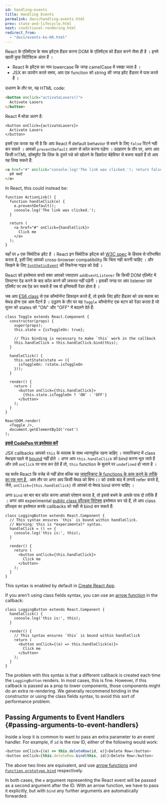 ```yaml
---
id: handling-events
title: Handling Events
permalink: docs/handling-events.html
prev: state-and-lifecycle.html
next: conditional-rendering.html
redirect_from:
  - "docs/events-ko-KR.html"
---
```


React के एलिमेंट्स के साथ इवेंट्स हैंडल करना DOM के एलिमेंट्स को हैंडल करने जैसा ही है । इनमे खाली कुछ सिंटैक्टिक अंतर हैं ।

* React के इवेंट्स का नाम lowercase कि जगह camelCase में रक्खा जाता है ।
* JSX का उपयोग करते समय, आप एक function को string की जगह इवेंट हैंडलर में पास करते हैं ।

उधारण के तौर पर, यह HTML code:

```html
<button onclick="activateLasers()">
  Activate Lasers
</button>
```

React में थोडा अलग है:

```js{1}
<button onClick={activateLasers}>
  Activate Lasers
</button>
```

इसमें एक फरक यह भी है कि आप React में default behavior से बचने के लिए `false` रिटर्न नही कर सकते । आपको `preventDefault` अलग से कॉल करना पड़ेगा । उदहारण के तौर पर, अगर आप किसी HTML डॉक्यूमेंट कि लिंक के दुसरे पन्ने को खोलने के डिफ़ॉल्ट बेहेवियर से बचना चाहते हैं तो आप यह लिख सकते हैं:

```html
<a href="#" onclick="console.log('The link was clicked.'); return false">
  इसे दबाएँ
</a>
```

In React, this could instead be:

```js{2-5,8}
function ActionLink() {
  function handleClick(e) {
    e.preventDefault();
    console.log('The link was clicked.');
  }

  return (
    <a href="#" onClick={handleClick}>
      Click me
    </a>
  );
}
```

यहाँ पर `e` एक सिंथेटिक इवेंट है । React इन सिंथेटिक इवेंट्स को [W3C spec](https://www.w3.org/TR/DOM-Level-3-Events/) के हिसाब से परिभाषित करता है, इसी लिए आपको cross-browser compatibility कि चिंता नही करनी चाहिए । और सिखने के लिए [`SyntheticEvent`](/docs/events.html) की रिफरेन्स गाइड को देखें ।

React को इस्तेमाल करते वक्त आपको ज्यादातर `addEventListener` कि किसी DOM एलिमेंट में लिस्टनर ऐड करने के बाद कॉल करने की ज़रूरत नहीं पड़ेगी । इसकी जगह पर आप listener उस एलिमेंट पर तब ऐड कर सकते हैं जब वो इनिश्यली रेंडर होता है ।

जब आप [ES6 class](https://developer.mozilla.org/en/docs/Web/JavaScript/Reference/Classes) से एक कौम्पोनॅन्ट डिफाइन करते हैं, तो इसके लिए इवेंट हैंडलर को उस क्लास का मेथड होना एक आम पैटर्न है । उद्धरण के तौर पर यह `Toggle` कौम्पोनॅन्ट एक बटन को रेंडर करता है जो यूजर को states को "ON" और "OFF" में बदलने देते हैं:

```js{6,7,10-14,18}
class Toggle extends React.Component {
  constructor(props) {
    super(props);
    this.state = {isToggleOn: true};

    // This binding is necessary to make `this` work in the callback
    this.handleClick = this.handleClick.bind(this);
  }

  handleClick() {
    this.setState(state => ({
      isToggleOn: !state.isToggleOn
    }));
  }

  render() {
    return (
      <button onClick={this.handleClick}>
        {this.state.isToggleOn ? 'ON' : 'OFF'}
      </button>
    );
  }
}

ReactDOM.render(
  <Toggle />,
  document.getElementById('root')
);
```

[**इससे CodePen पर इस्तेमाल करें**](https://codepen.io/gaearon/pen/xEmzGg?editors=0010)

JSX callbacks आपको `this` के मतलब के साथ ध्यानपूर्वक रहना चाहिए । जावास्क्रिप्ट में class मेथड्स पहले से [bound](https://developer.mozilla.org/en/docs/Web/JavaScript/Reference/Global_objects/Function/bind) नहीं होते । अगर आप `this.handleClick` को bind करना भूल जाते हैं और उसे `onClick` पर पास कर देते हैं तो, `this` function के बुलाने पर `undefined` हो जाता है ।

यह बर्ताव React कि वजेह से नहीं होता बल्कि यह [जावास्क्रिप्ट के functions के काम करने के तरीके का एक भाग है ](https://www.smashingmagazine.com/2014/01/understanding-javascript-function-prototype-bind/). आम तौर पर अगर आप किसी मेथड को बिना `()` को उसके बाद में लगाये refer करते है, जैसे, `onClick={this.handleClick}` तो आपको वो मेथड bind करना चाहिए ।

अगर `bind` का बार बार कॉल करना आपको परेशान करता है, तो इससे बचने के आपके पास दो तरीके हैं । अगर आप experimental [public class फ़ील्ड्स सिंटेक्स](https://babeljs.io/docs/plugins/transform-class-properties/) इस्तेमाल कर रहे हैं, तो आप class फ़ील्ड्स का इस्तेमाल करके callbacks को सही से bind कर सकते हैं:

```js{2-6}
class LoggingButton extends React.Component {
  // This syntax ensures `this` is bound within handleClick.
  // Warning: this is *experimental* syntax.
  handleClick = () => {
    console.log('this is:', this);
  }

  render() {
    return (
      <button onClick={this.handleClick}>
        Click me
      </button>
    );
  }
}
```

This syntax is enabled by default in [Create React App](https://github.com/facebookincubator/create-react-app).

If you aren't using class fields syntax, you can use an [arrow function](https://developer.mozilla.org/en/docs/Web/JavaScript/Reference/Functions/Arrow_functions) in the callback:

```js{7-9}
class LoggingButton extends React.Component {
  handleClick() {
    console.log('this is:', this);
  }

  render() {
    // This syntax ensures `this` is bound within handleClick
    return (
      <button onClick={(e) => this.handleClick(e)}>
        Click me
      </button>
    );
  }
}
```

The problem with this syntax is that a different callback is created each time the `LoggingButton` renders. In most cases, this is fine. However, if this callback is passed as a prop to lower components, those components might do an extra re-rendering. We generally recommend binding in the constructor or using the class fields syntax, to avoid this sort of performance problem.

## Passing Arguments to Event Handlers {#passing-arguments-to-event-handlers}

Inside a loop it is common to want to pass an extra parameter to an event handler. For example, if `id` is the row ID, either of the following would work:

```js
<button onClick={(e) => this.deleteRow(id, e)}>Delete Row</button>
<button onClick={this.deleteRow.bind(this, id)}>Delete Row</button>
```

The above two lines are equivalent, and use [arrow functions](https://developer.mozilla.org/en-US/docs/Web/JavaScript/Reference/Functions/Arrow_functions) and [`Function.prototype.bind`](https://developer.mozilla.org/en-US/docs/Web/JavaScript/Reference/Global_objects/Function/bind) respectively.

In both cases, the `e` argument representing the React event will be passed as a second argument after the ID. With an arrow function, we have to pass it explicitly, but with `bind` any further arguments are automatically forwarded.
